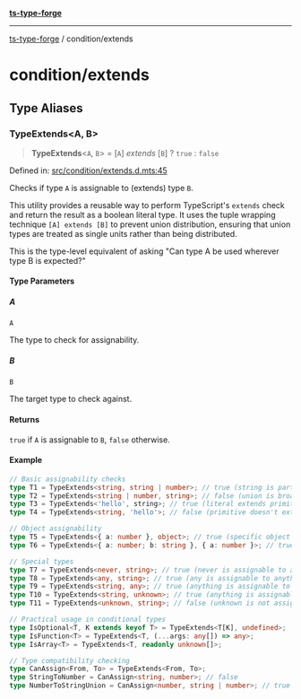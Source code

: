 [**ts-type-forge**](../README.md)

---

[ts-type-forge](../README.md) / condition/extends

# condition/extends

## Type Aliases

### TypeExtends\<A, B\>

> **TypeExtends**\<`A`, `B`\> = \[`A`\] _extends_ \[`B`\] ? `true` : `false`

Defined in: [src/condition/extends.d.mts:45](https://github.com/noshiro-pf/ts-type-forge/blob/main/src/condition/extends.d.mts#L45)

Checks if type `A` is assignable to (extends) type `B`.

This utility provides a reusable way to perform TypeScript's `extends` check
and return the result as a boolean literal type. It uses the tuple wrapping
technique `[A] extends [B]` to prevent union distribution, ensuring that
union types are treated as single units rather than being distributed.

This is the type-level equivalent of asking "Can type A be used wherever type B is expected?"

#### Type Parameters

##### A

`A`

The type to check for assignability.

##### B

`B`

The target type to check against.

#### Returns

`true` if `A` is assignable to `B`, `false` otherwise.

#### Example

```ts
// Basic assignability checks
type T1 = TypeExtends<string, string | number>; // true (string is part of union)
type T2 = TypeExtends<string | number, string>; // false (union is broader than string)
type T3 = TypeExtends<'hello', string>; // true (literal extends primitive)
type T4 = TypeExtends<string, 'hello'>; // false (primitive doesn't extend literal)

// Object assignability
type T5 = TypeExtends<{ a: number }, object>; // true (specific object extends general object)
type T6 = TypeExtends<{ a: number; b: string }, { a: number }>; // true (extra properties allowed)

// Special types
type T7 = TypeExtends<never, string>; // true (never is assignable to anything)
type T8 = TypeExtends<any, string>; // true (any is assignable to anything)
type T9 = TypeExtends<string, any>; // true (anything is assignable to any)
type T10 = TypeExtends<string, unknown>; // true (anything is assignable to unknown)
type T11 = TypeExtends<unknown, string>; // false (unknown is not assignable to specific types)

// Practical usage in conditional types
type IsOptional<T, K extends keyof T> = TypeExtends<T[K], undefined>;
type IsFunction<T> = TypeExtends<T, (...args: any[]) => any>;
type IsArray<T> = TypeExtends<T, readonly unknown[]>;

// Type compatibility checking
type CanAssign<From, To> = TypeExtends<From, To>;
type StringToNumber = CanAssign<string, number>; // false
type NumberToStringUnion = CanAssign<number, string | number>; // true
```
